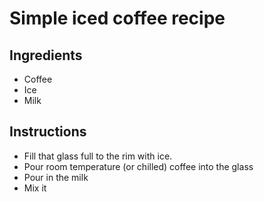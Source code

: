 # Simple iced coffee recipe

## Ingredients

- Coffee
- Ice
- Milk


## Instructions

- Fill that glass full to the rim with ice. 
- Pour room temperature (or chilled) coffee into the glass
- Pour in the milk
- Mix it

